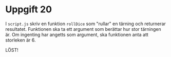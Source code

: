 # Uppgift 20

I `script.js` skriv en funktion `rollDice` som "rullar" en tärning och returnerar resultatet. Funktionen ska ta ett argument som berättar hur stor tärningen är. Om ingenting har angetts som argument, ska funktionen anta att storleken är 6.

LÖST!
